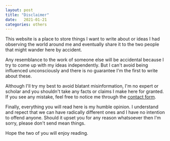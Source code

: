 ```yaml
---
layout: post
title: "Disclaimer"
date:   2021-01-21
categories: others
---
```


This website is a place to store things I want to write about or ideas I had observing the world around me and eventually share it to the two people that might wander here by accident.

Any resemblance to the work of someone else will be accidental because I try to come up with my ideas independently. But I can't avoid being influenced unconsciously and there is no guarantee I'm the first to write about these.

Although I'll try my best to avoid blatant misinformation, I'm no expert or scholar and you shouldn't take any facts or claims I make here for granted. If you see any mistake, feel free to notice me through the [contact form]({{site.baseurl}}/contact/index.html).

Finally, everything you will read here is my humble opinion. I understand and repect that we can have radically different ones and I have no intention to offend anyone. Should it upset you for any reason whatsoever then I'm sorry, please don't send mean things.

Hope the two of you will enjoy reading.